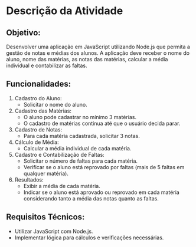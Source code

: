 # Descrição da Atividade

## Objetivo:
Desenvolver uma aplicação em JavaScript utilizando Node.js que permita a gestão de notas e médias dos alunos. A aplicação deve receber o nome do aluno, nome das matérias, as notas das matérias, calcular a média individual e contabilizar as faltas.

## Funcionalidades:
1. Cadastro do Aluno:
    - Solicitar o nome do aluno.
2. Cadastro das Matérias:
    - O aluno pode cadastrar no mínimo 3 matérias.
    - O cadastro de matérias continua até que o usuário decida parar.
3. Cadastro de Notas:
    - Para cada matéria cadastrada, solicitar 3 notas.
4. Cálculo de Média:
    - Calcular a média individual de cada matéria.
5. Cadastro e Contabilização de Faltas:
    - Solicitar o número de faltas para cada matéria.
    - Verificar se o aluno está reprovado por faltas (mais de 5 faltas em qualquer matéria).
6. Resultados:
    - Exibir a média de cada matéria.
    - Indicar se o aluno está aprovado ou reprovado em cada matéria considerando tanto a média das notas quanto as faltas.

## Requisitos Técnicos:
- Utilizar JavaScript com Node.js.
- Implementar lógica para cálculos e verificações necessárias.